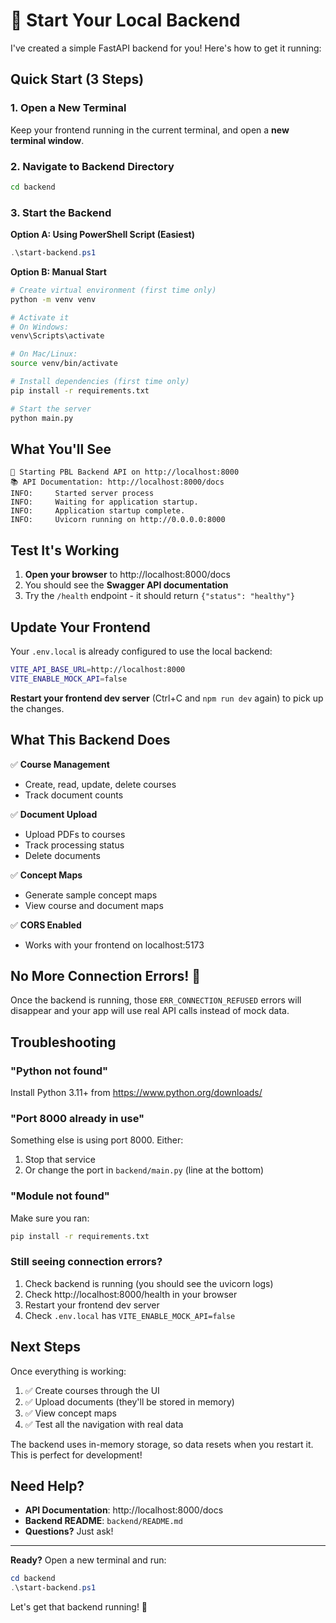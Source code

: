 # 🚀 Start Your Local Backend

I've created a simple FastAPI backend for you! Here's how to get it running:

## Quick Start (3 Steps)

### 1. Open a New Terminal

Keep your frontend running in the current terminal, and open a **new terminal window**.

### 2. Navigate to Backend Directory

```bash
cd backend
```

### 3. Start the Backend

**Option A: Using PowerShell Script (Easiest)**
```powershell
.\start-backend.ps1
```

**Option B: Manual Start**
```bash
# Create virtual environment (first time only)
python -m venv venv

# Activate it
# On Windows:
venv\Scripts\activate

# On Mac/Linux:
source venv/bin/activate

# Install dependencies (first time only)
pip install -r requirements.txt

# Start the server
python main.py
```

## What You'll See

```
🚀 Starting PBL Backend API on http://localhost:8000
📚 API Documentation: http://localhost:8000/docs
INFO:     Started server process
INFO:     Waiting for application startup.
INFO:     Application startup complete.
INFO:     Uvicorn running on http://0.0.0.0:8000
```

## Test It's Working

1. **Open your browser** to http://localhost:8000/docs
2. You should see the **Swagger API documentation**
3. Try the `/health` endpoint - it should return `{"status": "healthy"}`

## Update Your Frontend

Your `.env.local` is already configured to use the local backend:
```bash
VITE_API_BASE_URL=http://localhost:8000
VITE_ENABLE_MOCK_API=false
```

**Restart your frontend dev server** (Ctrl+C and `npm run dev` again) to pick up the changes.

## What This Backend Does

✅ **Course Management**
- Create, read, update, delete courses
- Track document counts

✅ **Document Upload**
- Upload PDFs to courses
- Track processing status
- Delete documents

✅ **Concept Maps**
- Generate sample concept maps
- View course and document maps

✅ **CORS Enabled**
- Works with your frontend on localhost:5173

## No More Connection Errors! 🎉

Once the backend is running, those `ERR_CONNECTION_REFUSED` errors will disappear and your app will use real API calls instead of mock data.

## Troubleshooting

### "Python not found"
Install Python 3.11+ from https://www.python.org/downloads/

### "Port 8000 already in use"
Something else is using port 8000. Either:
1. Stop that service
2. Or change the port in `backend/main.py` (line at the bottom)

### "Module not found"
Make sure you ran:
```bash
pip install -r requirements.txt
```

### Still seeing connection errors?
1. Check backend is running (you should see the uvicorn logs)
2. Check http://localhost:8000/health in your browser
3. Restart your frontend dev server
4. Check `.env.local` has `VITE_ENABLE_MOCK_API=false`

## Next Steps

Once everything is working:
1. ✅ Create courses through the UI
2. ✅ Upload documents (they'll be stored in memory)
3. ✅ View concept maps
4. ✅ Test all the navigation with real data

The backend uses in-memory storage, so data resets when you restart it. This is perfect for development!

## Need Help?

- **API Documentation**: http://localhost:8000/docs
- **Backend README**: `backend/README.md`
- **Questions?** Just ask!

---

**Ready?** Open a new terminal and run:
```powershell
cd backend
.\start-backend.ps1
```

Let's get that backend running! 🚀
